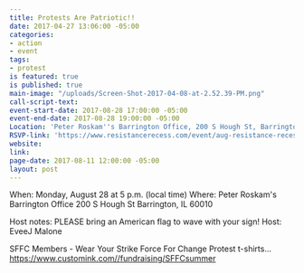 ```yaml
---
title: Protests Are Patriotic!!
date: 2017-04-27 13:06:00 -05:00
categories:
- action
- event
tags:
- protest
is featured: true
is published: true
main-image: "/uploads/Screen-Shot-2017-04-08-at-2.52.39-PM.png"
call-script-text: 
event-start-date: 2017-08-28 17:00:00 -05:00
event-end-date: 2017-08-28 19:00:00 -05:00
Location: 'Peter Roskam''s Barrington Office, 200 S Hough St, Barrington, IL 60010 '
RSVP-link: 'https://www.resistancerecess.com/event/aug-resistance-recess-events/13733/signup/?akid=&zip=&source= '
website: 
link: 
page-date: 2017-08-11 12:00:00 -05:00
layout: post
---
```


When:
Monday, August 28 at 5 p.m. (local time)
Where:
Peter Roskam's Barrington Office
200 S Hough St
Barrington, IL 60010

Host notes:
PLEASE bring an American flag to wave with your sign!
Host:
EveeJ Malone

SFFC Members - Wear Your Strike Force For Change Protest t-shirts...  https://www.customink.com//fundraising/SFFCsummer 